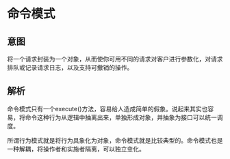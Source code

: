 # 命令模式

## 意图

将一个请求封装为一个对象，从而使你可用不同的请求对客户进行参数化，对请求排队或记录请求日志，以及支持可撤销的操作。

## 解析

命令模式只有一个execute()方法，容易给人造成简单的假象。说起来其实也容易，将命令这种行为从逻辑中抽离出来，单独形成对象，并抽象为接口可以统一调度。

所谓行为模式就是将行为具象化为对象，命令模式就是比较典型的。命令模式也是一种解耦，将操作者和实施者隔离，可以独立变化。





